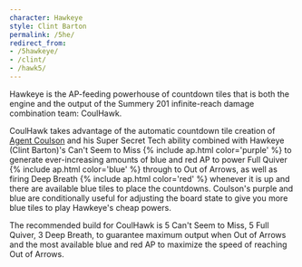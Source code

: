 ```yaml
---
character: Hawkeye
style: Clint Barton
permalink: /5he/
redirect_from: 
- /5hawkeye/
- /clint/
- /hawk5/
---
```

Hawkeye is the AP-feeding powerhouse of countdown tiles that is both the engine and the output of the Summery 201 infinite-reach damage combination team: CoulHawk.

CoulHawk takes advantage of the automatic countdown tile creation of <a href="/coulson/">Agent Coulson</a> and his Super Secret Tech ability combined with Hawkeye (Clint Barton)'s Can't Seem to Miss {% include ap.html color='purple' %} to generate ever-increasing amounts of blue and red AP to power Full Quiver {% include ap.html color='blue' %} through to Out of Arrows, as well as firing Deep Breath {% include ap.html color='red' %} whenever it is up and there are available blue tiles to place the countdowns. Coulson's purple and blue are conditionally useful for adjusting the board state to give you more blue tiles to play Hawkeye's cheap powers.

The recommended build for CoulHawk is 5 Can't Seem to Miss, 5 Full Quiver, 3 Deep Breath, to guarantee maximum output when Out of Arrows and the most available blue and red AP to maximize the speed of reaching Out of Arrows.